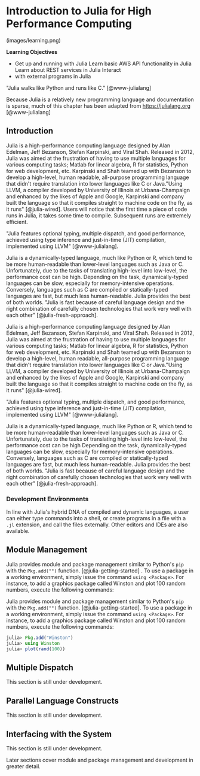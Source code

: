 # Introduction to Julia for High Performance Computing

(images/learning.png) 

**Learning Objectives**

* Get up and running with Julia Learn basic AWS API functionality in Julia Learn about REST services in Julia Interact
* with external programs in Julia

"Julia walks like Python and runs like C." [@www-julialang]

Because Julia is a relatively new programming language and documentation is sparse, much of this chapter has been
adapted from <https://julialang.org> [@www-julialang]

## Introduction

Julia is a high-performance computing language designed by Alan Edelman, Jeff Bezanson, Stefan Karpinski, and Viral
Shah. Released in 2012, Julia was aimed at the frustration of having to use multiple languages for various computing
tasks; Matlab for linear algebra, R for statistics, Python for web development, etc. Karpinski and Shah teamed up with
Bezanson to develop a high-level, human readable, all-purpose programming language that didn't require translation into
lower languages like C or Java."Using LLVM, a compiler developed by University  of Illinois at Urbana-Champaign and
enhanced by the likes of Apple and Google, Karpinski and company built the language so that it compiles straight to
machine code on the fly, as it runs" [@julia-wired].  Users will notice that the first time a piece of code runs in
Julia, it takes some time to compile.  Subsequent runs are extremely efficient.

"Julia features optional typing, multiple dispatch, and good performance, achieved using type inference and just-in-time
(JIT) compilation, implemented using LLVM" [@www-julialang].

Julia is a dynamically-typed language, much like Python or R, which tend to be more human-readable than lower-level
languages such as Java or C. Unfortunately, due to the tasks of translating high-level into low-level, the performance
cost can be high. Depending on the task, dynamically-typed languages can be slow, especially for memory-intensive
operations.  Conversely, languages such as C are compiled or statically-typed languages are fast, but much less
human-readable. Julia provides the best of both worlds. "Julia is fast because of careful language design and the right
combination of carefully chosen technologies that work very well with each other" [@julia-fresh-approach].

Julia is a high-performance computing language designed by Alan Edelman, Jeff Bezanson, Stefan Karpinski, and Viral
Shah. Released in 2012, Julia was aimed at the frustration of having to use multiple languages for various computing
tasks; Matlab for linear algebra, R for statistics, Python for web development, etc. Karpinski and Shah teamed up with
Bezanson to develop a high-level, human readable, all-purpose programming language that didn't require translation into
lower languages like C or Java."Using LLVM, a compiler developed by University  of Illinois at Urbana-Champaign and
enhanced by the likes of Apple and Google, Karpinski and company built the language so that it compiles straight to
machine code on the fly, as it runs" [@julia-wired].

"Julia features optional typing, multiple dispatch, and good performance, achieved using type inference and just-in-time
(JIT) compilation, implemented using LLVM" [@www-julialang].

Julia is a dynamically-typed language, much like Python or R, which tend to be more human-readable than lower-level
languages such as Java or C. Unfortunately, due to the tasks of translating high-level into low-level, the performance
cost can be high  Depending on the task, dynamically-typed languages can be slow, especially for memory-intensive
operations.  Conversely, languages such as C are compiled or statically-typed languages are fast, but much less
human-readable. Julia provides the best of both worlds. "Julia is fast because of careful language design and the right
combination of carefully chosen technologies that work very well with each other" [@julia-fresh-approach].

### Development Environments

In line with Julia's hybrid DNA of compiled and dynamic languages, a user can either type commands into a shell, or
create programs in a file with a ```.jl``` extension, and call the files externally. Other editors and IDEs are also
available.

## Module Management

Julia provides module and package management similar to Python's ```pip``` with the ```Pkg.add("")``` function.
[@julia-getting-started] .  To use a package in a working environment, simply issue the command ```using <Package>```.
For instance, to add a graphics package called Winston and plot 100 random numbers, execute the following commands:

Julia provides module and package management similar to Python's ```pip``` with the ```Pkg.add("")``` function.
[@julia-getting-started].   To use a package in a working environment, simply issue the command ```using <Package>```.
For instance, to add a graphics package called Winston and plot 100 random numbers, execute the following commands:

```julia
julia> Pkg.add("Winston")
julia> using Winston
julia> plot(rand(100))
```
## Multiple Dispatch

This section is still under development. 

## Parallel Language Constructs

This section is still under development. 

## Interfacing with the System

This section is still under development. 

Later sections cover module and package management and development in greater detail.